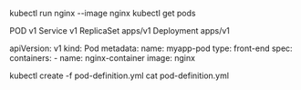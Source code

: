 kubectl run nginx --image nginx
kubectl get pods


POD v1
Service v1
ReplicaSet apps/v1
Deployment apps/v1


apiVersion: v1
kind: Pod
metadata:
  name: myapp-pod
  type: front-end
spec:
  containers:
    - name: nginx-container
      image: nginx

kubectl create -f pod-definition.yml
cat pod-definition.yml
